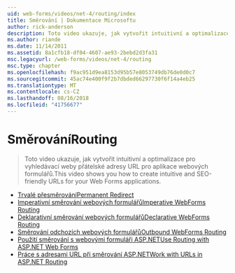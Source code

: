 ```yaml
---
uid: web-forms/videos/net-4/routing/index
title: Směrování | Dokumentace Microsoftu
author: rick-anderson
description: Toto video ukazuje, jak vytvořit intuitivní a optimalizace pro vyhledávací weby přátelské adresy URL pro aplikace webových formulářů.
ms.author: riande
ms.date: 11/14/2011
ms.assetid: 8a1cfb18-df04-4607-ae93-2bebd2d3fa31
msc.legacyurl: /web-forms/videos/net-4/routing
msc.type: chapter
ms.openlocfilehash: f9ac951d9ea8153d95b57e8053749db76de0d0c7
ms.sourcegitcommit: 45ac74e400f9f2b7dbded66297730f6f14a4eb25
ms.translationtype: MT
ms.contentlocale: cs-CZ
ms.lasthandoff: 08/16/2018
ms.locfileid: "41756677"
---
```

<a name="routing"></a><span data-ttu-id="aa39b-103">Směrování</span><span class="sxs-lookup"><span data-stu-id="aa39b-103">Routing</span></span>
====================
> <span data-ttu-id="aa39b-104">Toto video ukazuje, jak vytvořit intuitivní a optimalizace pro vyhledávací weby přátelské adresy URL pro aplikace webových formulářů.</span><span class="sxs-lookup"><span data-stu-id="aa39b-104">This video shows you how to create intuitive and SEO-friendly URLs for your Web Forms applications.</span></span>


- [<span data-ttu-id="aa39b-105">Trvalé přesměrování</span><span class="sxs-lookup"><span data-stu-id="aa39b-105">Permanent Redirect</span></span>](aspnet-4-quick-hit-permanent-redirect.md)
- [<span data-ttu-id="aa39b-106">Imperativní směrování webových formulářů</span><span class="sxs-lookup"><span data-stu-id="aa39b-106">Imperative WebForms Routing</span></span>](aspnet-4-quick-hit-imperative-webforms-routing.md)
- [<span data-ttu-id="aa39b-107">Deklarativní směrování webových formulářů</span><span class="sxs-lookup"><span data-stu-id="aa39b-107">Declarative WebForms Routing</span></span>](aspnet-4-quick-hit-declarative-webforms-routing.md)
- [<span data-ttu-id="aa39b-108">Směrování odchozích webových formulářů</span><span class="sxs-lookup"><span data-stu-id="aa39b-108">Outbound WebForms Routing</span></span>](aspnet-4-quick-hit-outbound-webforms-routing.md)
- [<span data-ttu-id="aa39b-109">Použití směrování s webovými formuláři ASP.NET</span><span class="sxs-lookup"><span data-stu-id="aa39b-109">Use Routing with ASP.NET Web Forms</span></span>](how-do-i-use-routing-with-aspnet-web-forms.md)
- [<span data-ttu-id="aa39b-110">Práce s adresami URL při směrování ASP.NET</span><span class="sxs-lookup"><span data-stu-id="aa39b-110">Work with URLs in ASP.NET Routing</span></span>](how-do-i-work-with-urls-in-aspnet-routing.md)
